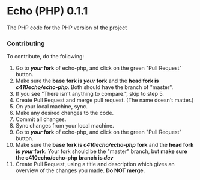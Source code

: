 Echo (PHP) 0.1.1
===

The PHP code for the PHP version of the project

### Contributing
To contribute, do the following:

1. Go to **_your_ fork** of echo-php, and click on the green "Pull Request" button.
2. Make sure the **base fork is _your_ fork** and the **head fork is _c410echo/echo-php_**. Both should have the branch of "master".
3. If you see "There isn't anything to compare.", skip to step 5.
4. Create Pull Request and merge pull request. (The name doesn't matter.)
5. On your local machine, sync.
6. Make any desired changes to the code.
7. Commit all changes.
8. Sync changes from your local machine.
8. Go to **_your_ fork** of echo-php, and click on the green "Pull Request" button.
9. Make sure the **base fork is _c410echo/echo-php_ fork** and the **head fork is _your_ fork**. Your fork should be the "master" branch, but **make sure the c410echo/echo-php branch is _dev_**
10. Create Pull Request, using a title and description which gives an overview of the changes you made. **Do NOT merge.**
